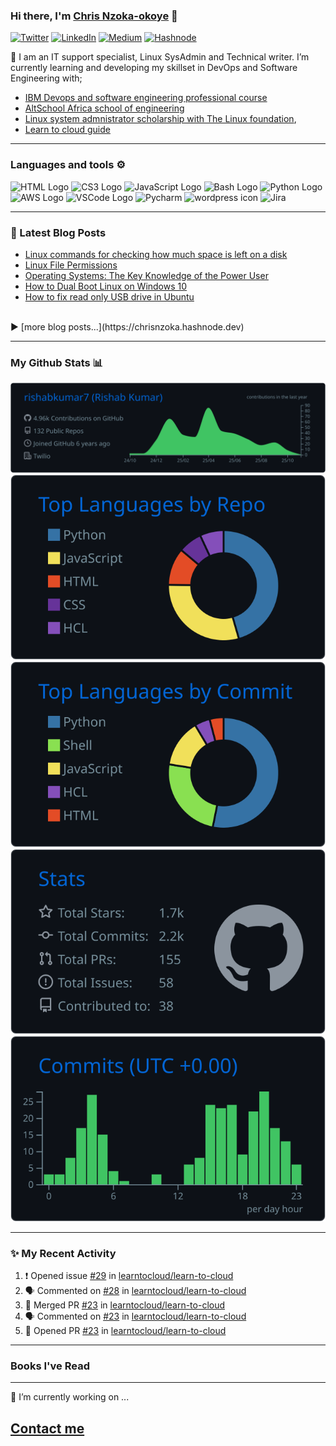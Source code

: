 ### Hi there, I'm [Chris Nzoka-okoye](https://linktr.ee/chrisnzoka) 👋

<a href="https://twitter.com/chrisnzoka" target="_blank"><img alt="Twitter" src="https://img.shields.io/badge/twitter-%231DA1F2.svg?&style=flat&logo=twitter&logoColor=white" /></a>
<a href="https://www.linkedin.com/in/chris-nzoka-okoye/" target="_blank"><img alt="LinkedIn" src="https://img.shields.io/badge/linkedin-%230077B5.svg?&style=flat&logo=linkedin&logoColor=white" /></a>
<a href="https://chrisnzoka.medium.com" target="_blank"><img alt="Medium" src="https://img.shields.io/badge/medium-%2312100E.svg?&style=flat&logo=medium&logoColor=white" /></a>
<a href="https://chrisnzoka.hashnode.dev" target="_blank"><img alt="Hashnode" src="https://img.shields.io/badge/hashnode-%232962FF.svg?&style=flat&logo=hashnode&logoColor=white" /></a>
<br/>

**🌱** I am an IT support specialist, Linux SysAdmin and Technical writer.
I’m currently learning and developing my skillset in DevOps and Software Engineering with;

- [IBM Devops and software engineering professional course](https://www.coursera.org/professional-certificates/devops-and-software-engineering)
- [AltSchool Africa school of engineering](https://altschoolafrica.com/)
- [Linux system admnistrator scholarship with The Linux foundation](https://training.linuxfoundation.org/certification/linux-foundation-certified-sysadmin-lfcs/),
- [Learn to cloud guide](https://learntocloud.guide/#/)

---

### Languages and tools ⚙️

<!-- For more icons please follow  https://github.com/MikeCodesDotNET/ColoredBadges -->
<p>
<img src="https://www.svgrepo.com/show/303205/html-5-logo.svg" alt="HTML Logo" width="50" height="50"/> <img src="https://www.svgrepo.com/show/303263/css3-logo.svg" alt="CS3 Logo" width="50" height="50"/> <img src="https://cdn.worldvectorlogo.com/logos/logo-javascript.svg" alt="JavaScript Logo" width="50" height="50"/> <img src="https://cdn.worldvectorlogo.com/logos/bash-1.svg" alt="Bash Logo" width="50" height="50"/> <img src="https://cdn.worldvectorlogo.com/logos/python-5.svg" alt="Python Logo" width="50" height="50"/> <img src="https://cdn.worldvectorlogo.com/logos/aws-2.svg" alt="AWS Logo" width="50" height="50"/> <img src="https://cdn.worldvectorlogo.com/logos/visual-studio-code-1.svg" alt="VSCode Logo" width="50" height="50"/> <img src="https://www.svgrepo.com/show/354237/pycharm.svg" alt="Pycharm" width="50" height="50"/> <img src="https://cdn.worldvectorlogo.com/logos/wordpress-icon.svg" alt="wordpress icon" width="50" height="50"/> <img src="https://cdn.worldvectorlogo.com/logos/jira-3.svg" alt="Jira" width="50" height="50" />
<!-- 
-------------------------------------- UNCOMMENT AS I LEARN ----------------------------------------
<img src="https://cdn.worldvectorlogo.com/logos/terraform-enterprise.svg" alt="Terraform Logo" width="50" height="50"/> <img src="https://cdn.worldvectorlogo.com/logos/docker.svg" alt="Docker Logo" width="50" height="50"/> <img src="https://cdn.worldvectorlogo.com/logos/heroku-1.svg" alt="Heroku logo" width="50" height="50"/> <img src="https://cdn.worldvectorlogo.com/logos/jenkins-1.svg" alt="Jenkins Logo" width="50" height="50"/> <img src="https://cdn.worldvectorlogo.com/logos/flask.svg" alt="Flask Logo" width="50" height="50"/> <img src="https://cdn.worldvectorlogo.com/logos/docker.svg" alt="Docker Logo" width="50" height="50"/>
 -->
</p>

---

### 📕 Latest Blog Posts

<!-- BLOG-POST-LIST:START -->

- [Linux commands for checking how much space is left on a disk](https://chrisnzoka.hashnode.dev/linux-commands-for-checking-how-much-space-is-left-on-a-disk)
- [Linux File Permissions](https://chrisnzoka.hashnode.dev/linux-file-permissions)
- [Operating Systems: The Key Knowledge of the Power User](https://chrisnzoka.hashnode.dev/operating-systems-components-functions-boot-process)
- [How to Dual Boot Linux on Windows 10](https://chrisnzoka.hashnode.dev/how-to-install-boot-linux-on-windows-10)
- [How to fix read only USB drive in Ubuntu](https://chrisnzoka.medium.com/how-to-fix-read-only-usb-drive-in-ubuntu-84766a854751)
<br/>
  <!-- BLOG-POST-LIST:END -->
  ▶️ [more blog posts...](https://chrisnzoka.hashnode.dev)

---

### My Github Stats 📊

[![](https://raw.githubusercontent.com/rishabkumar7/rishabkumar7/master/profile-summary-card-output/github_dark/0-profile-details.svg)](https://github.com/vn7n24fzkq/github-profile-summary-cards)
[![](https://raw.githubusercontent.com/rishabkumar7/rishabkumar7/master/profile-summary-card-output/github_dark/1-repos-per-language.svg)](https://github.com/vn7n24fzkq/github-profile-summary-cards) [![](https://raw.githubusercontent.com/rishabkumar7/rishabkumar7/master/profile-summary-card-output/github_dark/2-most-commit-language.svg)](https://github.com/vn7n24fzkq/github-profile-summary-cards)
[![](https://raw.githubusercontent.com/rishabkumar7/rishabkumar7/master/profile-summary-card-output/github_dark/3-stats.svg)](https://github.com/vn7n24fzkq/github-profile-summary-cards) [![](https://raw.githubusercontent.com/rishabkumar7/rishabkumar7/master/profile-summary-card-output/github_dark/4-productive-time.svg)](https://github.com/vn7n24fzkq/github-profile-summary-cards)

---

### ✨ My Recent Activity

<!--START_SECTION:activity-->

1. ❗️ Opened issue [#29](https://github.com/learntocloud/learn-to-cloud/issues/29) in [learntocloud/learn-to-cloud](https://github.com/learntocloud/learn-to-cloud)
2. 🗣 Commented on [#28](https://github.com/learntocloud/learn-to-cloud/issues/28) in [learntocloud/learn-to-cloud](https://github.com/learntocloud/learn-to-cloud)
3. 🎉 Merged PR [#23](https://github.com/learntocloud/learn-to-cloud/pull/23) in [learntocloud/learn-to-cloud](https://github.com/learntocloud/learn-to-cloud)
4. 🗣 Commented on [#23](https://github.com/learntocloud/learn-to-cloud/issues/23) in [learntocloud/learn-to-cloud](https://github.com/learntocloud/learn-to-cloud)
5. 💪 Opened PR [#23](https://github.com/learntocloud/learn-to-cloud/pull/23) in [learntocloud/learn-to-cloud](https://github.com/learntocloud/learn-to-cloud)
<!--END_SECTION:activity-->

---

### Books I've Read

---

**🔭** I’m currently working on ...

<!--
<div align="center">
<p>
  <img alt="Docker" src="https://img.shields.io/badge/-Docker-46a2f1?style=flat-square&logo=docker&logoColor=white" />
  <img alt="github actions" src="https://img.shields.io/badge/-Github_Actions-2088FF?style=flat-square&logo=github-actions&logoColor=white" />
  <img alt="Google Cloud Platform" src="https://img.shields.io/badge/-Google_Cloud_Platform-1a73e8?style=flat-square&logo=google-cloud&logoColor=white" />
  <img alt="Heroku" src="https://img.shields.io/badge/-Heroku-430098?style=flat-square&logo=heroku&logoColor=white" />
  <img alt="git" src="https://img.shields.io/badge/-Git-F05032?style=flat-square&logo=git&logoColor=white" />
  <img alt="html5" src="https://img.shields.io/badge/-HTML5-E34F26?style=flat-square&logo=html5&logoColor=white" />
  <img alt="Brave browser" src="https://img.shields.io/badge/-Brave_Browser-FB542B?style=flat-square&logo=brave&logoColor=white" />
  <img alt="Prettier" src="https://img.shields.io/badge/-Prettier-F7B93E?style=flat-square&logo=prettier&logoColor=white" />
  <img alt="Nodejs" src="https://img.shields.io/badge/-Nodejs-43853d?style=flat-square&logo=Node.js&logoColor=white" />
</p>
-->
<!--
<div align="center">
<a href="https://github.com/anuraghazra/github-readme-stats">
  <img height="180px" align="center" src="https://github-readme-stats.vercel.app/api?username=ChrisNzoka&show_icons=true&theme=jolly&layout=compact" />
</a>
<a href="https://github.com/anuraghazra/convoychat">
  <img height="180px" align="center" src="https://github-readme-stats.vercel.app/api/top-langs/?username=ChrisNzoka&langs_count=8&theme=jolly&layout=compact" />
</a>
</div>
-->

## [Contact me](https://linktr.ee/chrisnzoka)

<!--
Here are some ideas to get you started:

- 👯 I’m looking to collaborate on ...
- 🤔 I’m looking for help with ...
- 💬 Ask me about ...
- 📫 How to reach me: ...
- 😄 Pronouns: ...
- ⚡ Fun fact: ...
  -->
